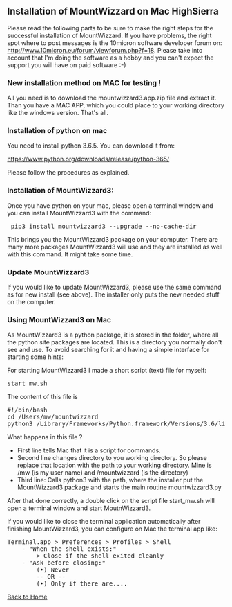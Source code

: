 ## Installation of MountWizzard on Mac HighSierra

Please read the following parts to be sure to make the right steps for the successful installation of
MountWizzard. If you have problems, the right spot where to post messages is the 10micron software
developer forum on: http://www.10micron.eu/forum/viewforum.php?f=18. Please take into account that I'm
doing the software as a hobby and you can't expect the support you will have on paid software :-)

### New installation method on MAC for testing !

All you need is to download the mountwizzard3.app.zip file and extract it. Than you have a MAC APP,
which you could place to your working directory like the windows version. That's all.

### Installation of python on mac

You need to install python 3.6.5. You can download it from:

https://www.python.org/downloads/release/python-365/

Please follow the procedures as explained.

### Installation of MountWizzard3:

Once you have python on your mac, please open a terminal window and you can install MountWizzard3 with
the command:

<pre> pip3 install mountwizzard3 --upgrade --no-cache-dir </pre>

This brings you the MountWizzard3 package on your computer. There are many more packages MountWizzard3 will use and they are
installed as well with this command. It might take some time.

### Update MountWizzard3

If you would like to update MountWizzard3, please use the same command as for new install (see above). The installer
only puts the new needed stuff on the computer.

### Using MountWizzard3 on Mac

As MountWizzard3 is a python package, it is stored in the folder, where all the python site packages are located. This
is a directory you normally don't see and use. To avoid searching for it and having a simple interface for starting some
hints:

For starting MountWizzard3 I made a short script (text) file for myself:

<pre>start_mw.sh</pre>

The content of this file is

<pre>
#!/bin/bash
cd /Users/mw/mountwizzard
python3 /Library/Frameworks/Python.framework/Versions/3.6/lib/python3.6/site-packages/mountwizzard/mountwizzard3.py
</pre>

What happens in this file ?
- First line tells Mac that it is a script for commands.
- Second line changes directory to you working directory. So please replace that location with the path to your
  working directory. Mine is /mw (is my user name) and /mountwizzard (is the directory)
- Third line: Calls python3 with the path, where the installer put the MountWizzard3 package and starts the main routine mountwizzard3.py

After that done correctly, a double click on the script file start_mw.sh will open a terminal window and start MoutnWizzard3.

If you would like to close the terminal application automatically after finishing MountWizzard3, you can
configure on Mac the terminal app like:

<pre>
Terminal.app > Preferences > Profiles > Shell
    - "When the shell exists:"
        > Close if the shell exited cleanly
    - "Ask before closing:"
        (•) Never
        -- OR --
        (•) Only if there are....
</pre>

[Back to Home](home.md)